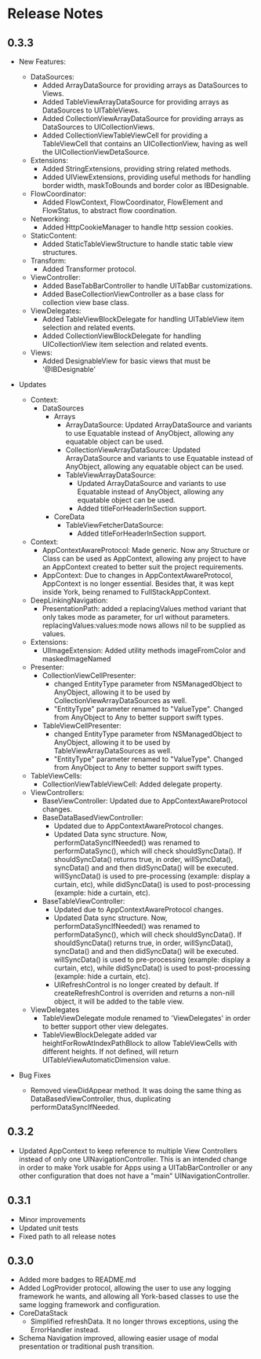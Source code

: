 # Release Notes

## 0.3.3
* New Features:
  * DataSources:
    * Added ArrayDataSource for providing arrays as DataSources to Views.
    * Added TableViewArrayDataSource for providing arrays as DataSources to UITableViews.
    * Added CollectionViewArrayDataSource for providing arrays as DataSources to UICollectionViews.
    * Added CollectionViewTableViewCell for providing a TableViewCell that contains an UICollectionView, having as well the UICollectionViewDetaSource.
  * Extensions:
    * Added StringExtensions, providing string related methods.
    * Added UIViewExtensions, providing useful methods for handling border width, maskToBounds and border color as IBDesignable.
  * FlowCoordinator:
    * Added FlowContext, FlowCoordinator, FlowElement and FlowStatus, to abstract flow coordination.
  * Networking:
    * Added HttpCookieManager to handle http session cookies.
  * StaticContent:
    * Added StaticTableViewStructure to handle static table view structures.
  * Transform:
    * Added Transformer protocol.
  * ViewController:
    * Added BaseTabBarController to handle UITabBar customizations.
    * Added BaseCollectionViewController as a base class for collection view base class.
  * ViewDelegates:
    * Added TableViewBlockDelegate for handling UITableView item selection and related events.
    * Added CollectionViewBlockDelegate for handling UICollectionView item selection and related events.
  * Views:
    * Added DesignableView for basic views that must be '@IBDesignable'

* Updates
  * Context:
    * DataSources
      * Arrays
        * ArrayDataSource: Updated ArrayDataSource and variants to use Equatable instead of AnyObject, allowing any equatable object can be used.
        * CollectionViewArrayDataSource: Updated ArrayDataSource and variants to use Equatable instead of AnyObject, allowing any equatable object can be used.
        * TableViewArrayDataSource:
          * Updated ArrayDataSource and variants to use Equatable instead of AnyObject, allowing any equatable object can be used.
          * Added titleForHeaderInSection support.
      * CoreData
        * TableViewFetcherDataSource:
          * Added titleForHeaderInSection support.
  * Context:
    * AppContextAwareProtocol: Made generic. Now any Structure or Class can be used as AppContext, allowing any project to have an AppContext created to better suit the project requirements.
    * AppContext: Due to changes in AppContextAwareProtocol, AppContext is no longer essential. Besides that, it was kept inside York, being renamed to FullStackAppContext.
  * DeepLinkingNavigation:
    * PresentationPath: added a replacingValues method variant that only takes mode as parameter, for url without parameters. replacingValues:values:mode nows allows nil to be supplied as values.
  * Extensions:
    * UIImageExtension: Added utility methods imageFromColor and maskedImageNamed
  * Presenter:
    * CollectionViewCellPresenter:
      * changed EntityType parameter from NSManagedObject to AnyObject, allowing it to be used by CollectionViewArrayDataSources as well.
      * "EntityType" parameter renamed to "ValueType". Changed from AnyObject to Any to better support swift types.
    * TableViewCellPresenter:
      * changed EntityType parameter from NSManagedObject to AnyObject, allowing it to be used by TableViewArrayDataSources as well.
      * "EntityType" parameter renamed to "ValueType". Changed from AnyObject to Any to better support swift types.
  * TableViewCells:
    * CollectionViewTableViewCell: Added delegate property.
  * ViewControllers:
    * BaseViewController: Updated due to AppContextAwareProtocol changes.
    * BaseDataBasedViewController:
      * Updated due to AppContextAwareProtocol changes.
      * Updated Data sync structure. Now, performDataSyncIfNeeded() was renamed to performDataSync(), which will check shouldSyncData(). If shouldSyncData() returns true, in order, willSyncData(), syncData() and and then didSyncData() will be executed. willSyncData() is used to pre-processing (example: display a curtain, etc), while didSyncData() is used to post-processing (example: hide a curtain, etc).
    * BaseTableViewController:
      * Updated due to AppContextAwareProtocol changes.
      * Updated Data sync structure. Now, performDataSyncIfNeeded() was renamed to performDataSync(), which will check shouldSyncData(). If shouldSyncData() returns true, in order, willSyncData(), syncData() and and then didSyncData() will be executed. willSyncData() is used to pre-processing (example: display a curtain, etc), while didSyncData() is used to post-processing (example: hide a curtain, etc).
      * UIRefreshControl is no longer created by default. If createRefreshControl is overriden and returns a non-nill object, it will be added to the table view.
  * ViewDelegates
    * TableViewDelegate module renamed to 'ViewDelegates' in order to better support other view delegates.  
    * TableViewBlockDelegate added var heightForRowAtIndexPathBlock to allow TableViewCells with different heights. If not defined, will return UITableViewAutomaticDimension value.

* Bug Fixes
  * Removed viewDidAppear method. It was doing the same thing as DataBasedViewController, thus, duplicating performDataSyncIfNeeded.


## 0.3.2
* Updated AppContext to keep reference to multiple View Controllers instead of only one UINavigationController.
This is an intended change in order to make York usable for Apps using a UITabBarController or any other configuration that does not have a "main" UINavigationController.


## 0.3.1
* Minor improvements
* Updated unit tests
* Fixed path to all release notes


## 0.3.0
* Added more badges to README.md
* Added LogProvider protocol, allowing the user to use any logging framework he wants, and allowing all York-based classes to use the same logging framework and configuration.
* CoreDataStack
  * Simplified refreshData. It no longer throws exceptions, using the ErrorHandler instead.
* Schema Navigation improved, allowing easier usage of modal presentation or traditional push transition.
